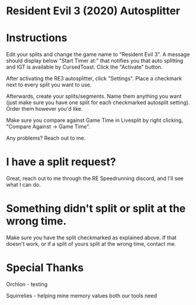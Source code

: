 # Resident Evil 3 (2020) Autosplitter

# Instructions

Edit your splits and change the game name to "Resident Evil 3". A message should display below "Start Timer at:" that notifies you that auto splitting and IGT is available by CursedToast. Click the "Activate" button.

After activating the RE3 autosplitter, click "Settings". Place a checkmark next to every split you want to use.

Afterwards, create your splits/segments. Name them anything you want (just make sure you have one split for each checkmarked autosplit setting). Order them however you'd like.

Make sure you compare against Game Time in Livesplit by right clicking, "Compare Against -> Game Time".

Any problems? Reach out to me.

# I have a split request?

Great, reach out to me through the RE Speedrunning discord, and I'll see what I can do.

# Something didn't split or split at the wrong time.

Make sure you have the split checkmarked as explained above. If that doesn't work, or if a split of yours split at the wrong time, contact me.

# Special Thanks
Orchlon - testing

Squirrelies - helping mine memory values both our tools need
